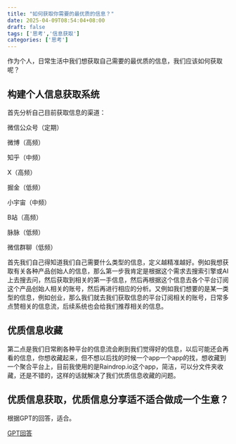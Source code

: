 ```yaml
---
title: "如何获取你需要的最优质的信息？"
date: 2025-04-09T08:54:04+08:00
draft: false
tags: ['思考','信息获取']
categories: ['思考']
---
```


作为个人，日常生活中我们想获取自己需要的最优质的信息，我们应该如何获取呢？

## 构建个人信息获取系统

首先分析自己目前获取信息的渠道：

微信公众号（定期）

微博（高频）

知乎（中频）

X（高频）

掘金（低频）

小宇宙（中频）

B站（高频）

脉脉（低频）

微信群聊（低频）

首先我们自己得知道我们自己需要什么类型的信息，定义越精准越好。例如我想获取有关各种产品创始人的信息，那么第一步我肯定是根据这个需求去搜索引擎或AI上去搜去问，然后获取到相关的第一手信息，然后再根据这个信息去各个平台订阅这个产品创始人相关的账号，然后再进行相应的分析。又例如我们想要的是某一类型的信息，例如创业，那么我们就去我们获取信息的平台订阅相关的账号，日常多点赞相关的信息流，后续系统也会给我们推荐相关的信息。

## 优质信息收藏

第二点是我们日常刷各种平台的信息流会刷到我们觉得好的信息，以后可能还会再看的信息，你想收藏起来，但不想以后找的时候一个app一个app的找，想收藏到一个聚合平台上，目前我使用的是Raindrop.io这个app，简洁，可以分文件夹收藏，还是不错的，这样的话就解决了我们优质信息收藏的问题。

## 优质信息获取，优质信息分享适不适合做成一个生意？

根据GPT的回答，适合。

[GPT回答](https://chatgpt.com/share/67f5cc2c-2ea0-8005-bca6-6adee26d8393)
